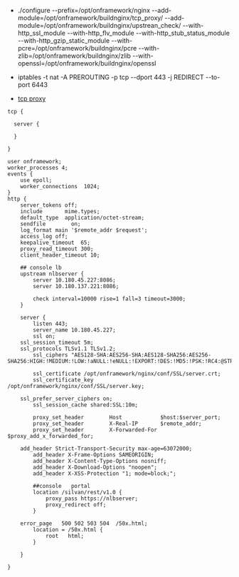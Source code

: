 - ./configure --prefix=/opt/onframework/nginx --add-module=/opt/onframework/buildnginx/tcp_proxy/ --add-module=/opt/onframework/buildnginx/upstrean_check/ --with-http_ssl_module --with-http_flv_module --with-http_stub_status_module --with-http_gzip_static_module --with-pcre=/opt/onframework/buildnginx/pcre --with-zlib=/opt/onframework/buildnginx/zlib --with-openssl=/opt/onframework/buildnginx/openssl

- iptables -t nat -A PREROUTING -p tcp --dport 443 -j REDIRECT --to-port 6443 

- [tcp proxy](https://github.com/yaoweibin/nginx_tcp_proxy_module/tree/master/doc#ngx_tcp_websocket_module)

```
tcp {

  server {
     
  }
 
}
```

```
user onframework;
worker_processes 4;
events {
    use epoll;
    worker_connections  1024;
}
http {
    server_tokens off;
    include       mime.types;
    default_type  application/octet-stream;
    sendfile        on;
    log_format main '$remote_addr $request';
    access_log off;
    keepalive_timeout  65;
    proxy_read_timeout 300;
    client_header_timeout 10;
	
    ## console lb
    upstream nlbserver {
        server 10.180.45.227:8086;
        server 10.180.137.221:8086;

        check interval=10000 rise=1 fall=3 timeout=3000;
    }
	
    server {
        listen 443;
        server_name 10.180.45.227;
        ssl on;
	ssl_session_timeout 5m;
	ssl_protocols TLSv1.1 TLSv1.2;
        ssl_ciphers "AES128-SHA:AES256-SHA:AES128-SHA256:AES256-SHA256:HIGH:!MEDIUM:!LOW:!aNULL:!eNULL:!EXPORT:!DES:!MD5:!PSK:!RC4:@STRENGTH";

        ssl_certificate /opt/onframework/nginx/conf/SSL/server.crt;
        ssl_certificate_key /opt/onframework/nginx/conf/SSL/server.key;
		
	ssl_prefer_server_ciphers on;
        ssl_session_cache shared:SSL:10m;

        proxy_set_header        Host            $host:$server_port;
        proxy_set_header        X-Real-IP       $remote_addr;
        proxy_set_header        X-Forwarded-For $proxy_add_x_forwarded_for;
		
	add_header Strict-Transport-Security max-age=63072000;
        add_header X-Frame-Options SAMEORIGIN;
        add_header X-Content-Type-Options nosniff; 
        add_header X-Download-Options "noopen";
        add_header X-XSS-Protection "1; mode=block;";

        ##console   portal
        location /silvan/rest/v1.0 {
            proxy_pass https://nlbserver;
            proxy_redirect off;
        }
		
	error_page   500 502 503 504  /50x.html;
        location = /50x.html {
            root   html;
        }

    }
    
}

```
